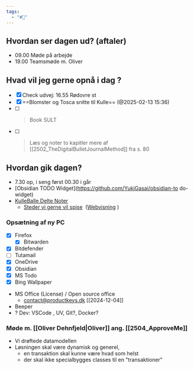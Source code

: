 ```yaml
---
tags:
  - "#📅"
---
```

## Hvordan ser dagen ud? (aftaler)
- 09.00 Møde på arbejde
- 19.00 Teamsmøde m. Oliver

## Hvad vil jeg gerne opnå i dag ?
- [x] Check udvej: 16.55 Rødovre st
- [x] ==Blomster og Tosca snitte til Kulle== (@2025-02-13 15:36) 
- [ ] > Book SULT 
- [ ] > Læs og noter to kapitler mere af [[2502_TheDigitalBulletJournalMethod]] fra s. 80

## Hvordan gik dagen?
- 7.30 op, i seng først 00.30 i går
- [Obsidian TODO Widget](https://github.com/YukiGasai/obsidian-to do-widget) 
- [KulleBalle Delte Noter](https://1drv.ms/o/c/850eefe6a95fba69/Emm6X6nm7w4ggIVnEQAAAAABifu7g1OI1wtkiEA8bfcIOA?e=vQs7lq)
	- [Steder vi gerne vil spise](onenote:https://d.docs.live.net/850EEFE6A95FBA69/Documents/KulleBalle%20Delte%20Noter/03_Ressourcer/Steder%20vi%20gerne%20vil%20spise.one#&section-id=ac98a349-aca1-4f5d-b324-ab0fd8fbe82b&end)  ([Webvisning](https://onedrive.live.com/edit.aspx?resid=850EEFE6A95FBA69!4455&migratedtospo=true&redeem=aHR0cHM6Ly8xZHJ2Lm1zL28vYy84NTBlZWZlNmE5NWZiYTY5L0VtbTZYNm5tN3c0Z2dJVm5FUUFBQUFBQmlmdTdnMU9JMXd0a2lFQThiZmNJT0E_ZT12UXM3bHE&wd=target%2803_Ressourcer%2FSteder%20vi%20gerne%20vil%20spise.one%7Cac98a349-aca1-4f5d-b324-ab0fd8fbe82b%2F%29&wdorigin=717&wdpreservelink=1) )
### Opsætning af ny PC
* [x] Firefox
	* [x] Bitwarden
* [x] Bitdefender
* [ ] Tutamail
* [x] OneDrive
* [x] Obsidian
* [x] MS Todo
* [x] Bing Wallpaper
* MS Office (License) / Open source office
	* contact@productkeys.dk [[2024-12-04]]
* Beeper
* ? Dev: VSCode , UV, Git?, Docker?

### Møde m. [[Oliver Dehnfjeld|Oliver]] ang. [[2504_ApproveMe]]
* Vi drøftede datamodellen
* Løsningen skal være dynamisk og generel,
	* en transaktion skal kunne være hvad som helst
	* der skal ikke specialbygges classes til en "transaktioner"
